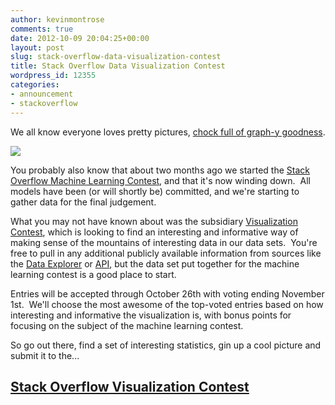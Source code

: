 ```yaml
---
author: kevinmontrose
comments: true
date: 2012-10-09 20:04:25+00:00
layout: post
slug: stack-overflow-data-visualization-contest
title: Stack Overflow Data Visualization Contest
wordpress_id: 12355
categories:
- announcement
- stackoverflow
---
```


We all know everyone loves pretty pictures, [chock full of graph-y goodness](http://mathematica.stackexchange.com/questions/11350/xkcd-style-graphs).

[![](http://imgs.xkcd.com/comics/self_description.png)](http://xkcd.com/688/)

You probably also know that about two months ago we started the [Stack Overflow Machine Learning Contest](http://blog.stackoverflow.com/2012/08/stack-exchange-machine-learning-contest/), and that it's now winding down.  All models have been (or will shortly be) committed, and we're starting to gather data for the final judgement.

What you may not have known about was the subsidiary [Visualization Contest](http://www.kaggle.com/c/predict-closed-questions-on-stack-overflow/prospector), which is looking to find an interesting and informative way of making sense of the mountains of interesting data in our data sets.  You're free to pull in any additional publicly available information from sources like the [Data Explorer](http://data.stackexchange.com/) or [API](https://api.stackexchange.com/), but the data set put together for the machine learning contest is a good place to start.

Entries will be accepted through October 26th with voting ending November 1st.  We'll choose the most awesome of the top-voted entries based on how interesting and informative the visualization is, with bonus points for focusing on the subject of the machine learning contest.

So go out there, find a set of interesting statistics, gin up a cool picture and submit it to the...


## [Stack Overflow Visualization Contest](http://www.kaggle.com/c/predict-closed-questions-on-stack-overflow/prospector)
